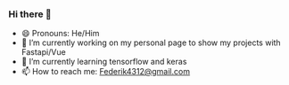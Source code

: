 ### Hi there 👋
- 😄 Pronouns: He/Him
- 🔭 I’m currently working on my personal page to show my projects with Fastapi/Vue
- 🌱 I’m currently learning tensorflow and keras
- 📫 How to reach me: Federik4312@gmail.com

